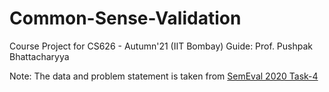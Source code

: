 # Common-Sense-Validation
Course Project for CS626 - Autumn'21 (IIT Bombay)
Guide: Prof. Pushpak Bhattacharyya

Note: The data and problem statement is taken from [SemEval 2020 Task-4 ](https://competitions.codalab.org/competitions/21080)
